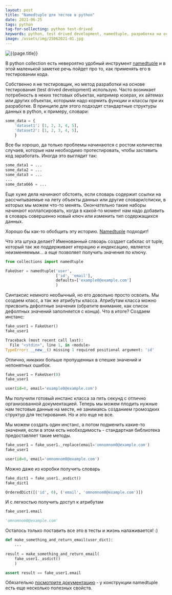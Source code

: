 ```yaml
---
layout: post
title: "Namedtuple для тестов в python"
date: 2021-06-25
tags: python
tag-for-sollecting: python test-drived
keywords: python, test drived development, namedtuple, разработка на оснвое тестирования
image: /assets/img/25062021-01.jpg
---
```


![{{page.title}}](../../..{{page.image}})

В python collection есть невероятно удобный инструмент [namedtuple](https://docs.python.org/3/library/collections.html#collections.namedtuple) и в этой маленькой заметке речь пойдет про то, как применять его в тестировании кода.

Собственно я не тестировщик, но метод разработки на основе тестирования (test drived development) использую. Часто возникает потребность в неких тестовых объектах, например юзерах, их айтемах или других объектах, которыми надо кормить функции и классы при их разработке. В принципе для этого подходят стандартные структуры данных в python, к примеру, словари:

```python
some_data = {
    'dataset1': [1, 2, 3, 4, 5],
    'dataset2': [1, 2, 3, 4, 5],
    }
```

Все бы хорошо, да только проблемы начинаются с ростом количества случаев, которые нам необходимо протестировать, чтобы заставить код заработать. Иногда это выглядит так:

```python
some_data1 = ...
some_data2 = ...
some_data3 = ...
...
some_data666 = ...
```

Еще хуже дела начинают обстоять, если словарь содержит ссылки на рассчитываемые на лету объекты данных или другие словари/списки, в которых мы можем что-то менять. Окончательно такие наборы начинают коллапсировать, когда в какой-то момент нам надо добавить в словарь совершенно новый ключ или изменить тип содержащихся данных.

Хорошо бы как-то обобщить эту историю. [Namedtuple](https://docs.python.org/3/library/collections.html#collections.namedtuple) подходит!

Что эта штука делает? Именованный слвоарь создает сабклас от tuple, который так же поддерживает итерацию и индексацию, является неизменяемым... а еще позволяет получить значения по ключу.

```python
from collections import namedtuple

FakeUser = namedtuple('user', 
                      ['id', 'email'], 
                      defaults=['example0@example.com']
                      )
```

Синтаксис немного необычный, но его довольно просто освоить. Мы создаем класс, а так же атрибуты класса. Атрибутам класса можно присвоить дефолтные значения (обратите внимание, как список дефолтных значений заполняется с конца). Что в итоге? Создаем инстанс:

```python
fake_user1 = FakeUser()
fake_user1

Traceback (most recent call last):
  File "<stdin>", line 1, in <module>
TypeError: __new__() missing 1 required positional argument: 'id'
```

Отлично, никаких больше пропущенных в спешке значений и непонятных ошибок.

```python
fake_user1 = FakeUser(0)
fake_user1

user(id=0, email='example0@example.com')
```

Мы получили готовый инстанс класса за пять секунд с отлично организованной документацией. Теперь мы можем плодить нужные нам тестовые данные на месте, не занимаясь созданием громоздких структур для тестирования. Но и это еще не все.

Мы можем создать один инстанс, а потом подменить какие-то значения, если в этом есть необходимость - стандартная библиотека предоставляет такие методы.

```python
fake_user1 = fake_user1._replace(email='omnomnom0@example.com')
fake_user1

user(id=0, email='omnomnom0@example.com')
```

Можно даже из коробки получить словарь

```python
fake_dict1 = fake_user1._asdict()
fake_dict1

OrderedDict([('id', 0), ('email', 'omnomnom0@example.com')])
```

И с легкостью получить доступ к атрибутам

```python
fake_user1.email

'omnomnom0@example.com'
```

Осталось только поставить все это в тесты и жизнь налаживается! :)

```python
def make_something_and_return_email(user_dict):
    ...

result = make_something_and_return_email(
    fake_user1._asdict()
    )

assert result == fake_user1.email
```

Обязательно [посмотрите документацию](https://docs.python.org/3/library/collections.html#collections.namedtuple) - у конструкции namedtuple есть еще несколько полезных свойств.
